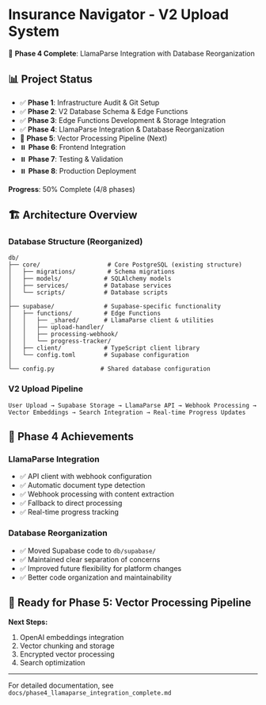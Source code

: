 # Insurance Navigator - V2 Upload System

🚀 **Phase 4 Complete**: LlamaParse Integration with Database Reorganization

## 📊 **Project Status**

- ✅ **Phase 1**: Infrastructure Audit & Git Setup
- ✅ **Phase 2**: V2 Database Schema & Edge Functions  
- ✅ **Phase 3**: Edge Functions Development & Storage Integration
- ✅ **Phase 4**: LlamaParse Integration & Database Reorganization
- 🔄 **Phase 5**: Vector Processing Pipeline (Next)
- ⏸️ **Phase 6**: Frontend Integration 
- ⏸️ **Phase 7**: Testing & Validation
- ⏸️ **Phase 8**: Production Deployment

**Progress**: 50% Complete (4/8 phases)

## 🏗️ **Architecture Overview**

### **Database Structure (Reorganized)**
```
db/
├── core/                   # Core PostgreSQL (existing structure)
│   ├── migrations/         # Schema migrations  
│   ├── models/            # SQLAlchemy models
│   ├── services/          # Database services
│   └── scripts/           # Database scripts
│
├── supabase/              # Supabase-specific functionality
│   ├── functions/         # Edge Functions
│   │   ├── _shared/       # LlamaParse client & utilities
│   │   ├── upload-handler/
│   │   ├── processing-webhook/
│   │   └── progress-tracker/
│   ├── client/            # TypeScript client library
│   └── config.toml        # Supabase configuration
│
└── config.py             # Shared database configuration
```

### **V2 Upload Pipeline**
```
User Upload → Supabase Storage → LlamaParse API → Webhook Processing → 
Vector Embeddings → Search Integration → Real-time Progress Updates
```

## 🎯 **Phase 4 Achievements**

### **LlamaParse Integration**
- ✅ API client with webhook configuration
- ✅ Automatic document type detection
- ✅ Webhook processing with content extraction
- ✅ Fallback to direct processing
- ✅ Real-time progress tracking

### **Database Reorganization** 
- ✅ Moved Supabase code to `db/supabase/`
- ✅ Maintained clear separation of concerns
- ✅ Improved future flexibility for platform changes
- ✅ Better code organization and maintainability

## 🚀 **Ready for Phase 5: Vector Processing Pipeline**

**Next Steps:**
1. OpenAI embeddings integration
2. Vector chunking and storage
3. Encrypted vector processing
4. Search optimization

---

For detailed documentation, see `docs/phase4_llamaparse_integration_complete.md` 